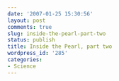 ```yaml
---
date: '2007-01-25 15:30:56'
layout: post
comments: true
slug: inside-the-pearl-part-two
status: publish
title: Inside the Pearl, part two
wordpress_id: '285'
categories:
- Science
---
```


